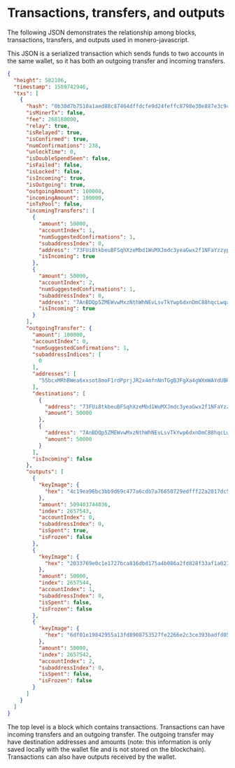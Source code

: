# Transactions, transfers, and outputs

The following JSON demonstrates the relationship among blocks, transactions, transfers, and outputs used in monero-javascript.

This JSON is a serialized transaction which sends funds to two accounts in the same wallet, so it has both an outgoing transfer and incoming transfers.

```json
{
  "height": 582106,
  "timestamp": 1589742946,
  "txs": [
    {
      "hash": "0b30d7b7510a1aed88c87464dffdcfe9d24feffc8798e30e887e3c9c3558a814",
      "isMinerTx": false,
      "fee": 268180000,
      "relay": true,
      "isRelayed": true,
      "isConfirmed": true,
      "numConfirmations": 238,
      "unlockTime": 0,
      "isDoubleSpendSeen": false,
      "isFailed": false,
      "isLocked": false,
      "isIncoming": true,
      "isOutgoing": true,
      "outgoingAmount": 100000,
      "incomingAmount": 100000,
      "inTxPool": false,
      "incomingTransfers": [
        {
          "amount": 50000,
          "accountIndex": 1,
          "numSuggestedConfirmations": 1,
          "subaddressIndex": 0,
          "address": "73FUi8tkbeuBFSqhXzeMbd1WuMXJmdc3yeaGwx2f1NFaYzzypQ7a9scgn7JAtNagKPe4qCwE4S7wwB9ibJKv4RXnE8dtAva",
          "isIncoming": true
        },
        {
          "amount": 50000,
          "accountIndex": 2,
          "numSuggestedConfirmations": 1,
          "subaddressIndex": 0,
          "address": "7AnBDQp5ZMEWvwMxzNthWhNEvLsvTkYwp6dxnDmC88hqcLwqaD2cYmESAtqqJ9myXE6PLz5oqrApnUtqTW69mWevCZJUhWV",
          "isIncoming": true
        }
      ],
      "outgoingTransfer": {
        "amount": 100000,
        "accountIndex": 0,
        "numSuggestedConfirmations": 1,
        "subaddressIndices": [
          0
        ],
        "addresses": [
          "55bcxMRhBWea6xxsot8moF1rdPprjJR2x4mfnNnTGgBJFgXa4gWXmWAYdUBKiRcJxy9AUAGJEg28DejvWdJU2VgUDrUvCHG"
        ],
        "destinations": [
          {
            "address": "73FUi8tkbeuBFSqhXzeMbd1WuMXJmdc3yeaGwx2f1NFaYzzypQ7a9scgn7JAtNagKPe4qCwE4S7wwB9ibJKv4RXnE8dtAva",
            "amount": 50000
          },
          {
            "address": "7AnBDQp5ZMEWvwMxzNthWhNEvLsvTkYwp6dxnDmC88hqcLwqaD2cYmESAtqqJ9myXE6PLz5oqrApnUtqTW69mWevCZJUhWV",
            "amount": 50000
          }
        ],
        "isIncoming": false
      },
      "outputs": [
        {
          "keyImage": {
            "hex": "4c19ea96bc3bb9d69c477a6cdb7a76650729edfff22a2017dc5e6ea7d94c6116"
          },
          "amount": 509403744036,
          "index": 2657543,
          "accountIndex": 0,
          "subaddressIndex": 0,
          "isSpent": true,
          "isFrozen": false
        },
        {
          "keyImage": {
            "hex": "2033769e0c1e1727bca816dbd175a4b086a2fd828f33af1a023e41920963e90f"
          },
          "amount": 50000,
          "index": 2657544,
          "accountIndex": 1,
          "subaddressIndex": 0,
          "isSpent": false,
          "isFrozen": false
        },
        {
          "keyImage": {
            "hex": "6df01e19842955a13fd8908753527fe2266e2c3ce393badfd053823aab57f8e7"
          },
          "amount": 50000,
          "index": 2657542,
          "accountIndex": 2,
          "subaddressIndex": 0,
          "isSpent": false,
          "isFrozen": false
        }
      ]
    }
  ]
}
```

The top level is a block which contains transactions.  Transactions can have incoming transfers and an outgoing transfer.  The outgoing transfer may have destination addresses and amounts (note: this information is only saved locally with the wallet file and is not stored on the blockchain).  Transactions can also have outputs received by the wallet.